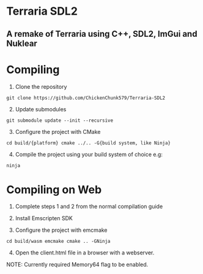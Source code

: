 # Terraria SDL2
## A remake of Terraria using C++, SDL2, ImGui and Nuklear

# Compiling

1. Clone the repository

`git clone https://github.com/ChickenChunk579/Terraria-SDL2`

2. Update submodules

`git submodule update --init --recursive`

3. Configure the project with CMake

`
cd build/{platform}
cmake ../.. -G{build system, like Ninja}
`

4. Compile the project using your build system of choice
e.g:

`ninja`

# Compiling on Web

1. Complete steps 1 and 2 from the normal compilation guide

2. Install Emscripten SDK

3. Configure the project with emcmake

`
cd build/wasm
emcmake cmake .. -GNinja
`

4. Open the client.html file in a browser with a webserver.

NOTE: Currently required Memory64 flag to be enabled.